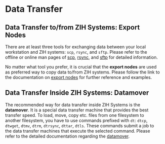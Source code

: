 # Data Transfer

## Data Transfer to/from ZIH Systems: Export Nodes

There are at least three tools for exchanging data between your local workstation and ZIH systems:
`scp`, `rsync`, and `sftp`. Please refer to the offline or online man pages of
[scp](https://www.man7.org/linux/man-pages/man1/scp.1.html),
[rsync](https://man7.org/linux/man-pages/man1/rsync.1.html), and
[sftp](https://man7.org/linux/man-pages/man1/sftp.1.html) for detailed information.

No matter what tool you prefer, it is crucial that the **export nodes** are used as preferred way to
copy data to/from ZIH systems. Please follow the link to the documentation on
[export nodes](export_nodes.md) for further reference and examples.

## Data Transfer Inside ZIH Systems: Datamover

The recommended way for data transfer inside ZIH Systems is the **datamover**. It is a special
data transfer machine that provides the best transfer speed. To load, move, copy etc. files from one
filesystem to another filesystem, you have to use commands prefixed with `dt`: `dtcp`, `dtwget`,
`dtmv`, `dtrm`, `dtrsync`, `dttar`, `dtls`. These commands submit a job to the data transfer
machines that execute the selected command.  Please refer to the detailed documentation regarding the
[datamover](datamover.md).
